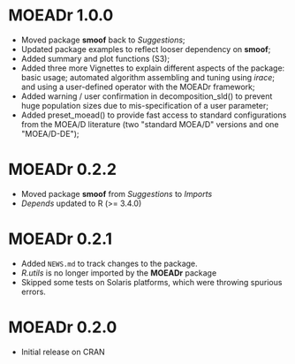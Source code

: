 # MOEADr 1.0.0  
* Moved package **smoof** back to _Suggestions_;
* Updated package examples to reflect looser dependency on **smoof**;
* Added summary and plot functions (S3);
* Added three more Vignettes to explain different aspects of the package: basic 
  usage; automated algorithm assembling and tuning using _irace_; and using a 
  user-defined operator with the MOEADr framework;
* Added warning / user confirmation in decomposition_sld() to prevent huge 
  population sizes due to mis-specification of a user parameter;
* Added preset_moead() to provide fast access to standard configurations from 
  the MOEA/D literature (two "standard MOEA/D" versions and one "MOEA/D-DE");

# MOEADr 0.2.2  
* Moved package **smoof** from _Suggestions_ to _Imports_
* _Depends_ updated to R (>= 3.4.0)


# MOEADr 0.2.1  
* Added `NEWS.md` to track changes to the package.
* _R.utils_ is no longer imported by the **MOEADr** package
* Skipped some tests on Solaris platforms, which were throwing spurious errors.


# MOEADr 0.2.0

* Initial release on CRAN
